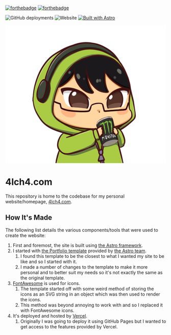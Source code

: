 [![forthebadge](https://forthebadge.com/images/badges/fuck-it-ship-it.svg)](https://forthebadge.com)
[![forthebadge](https://forthebadge.com/images/badges/powered-by-energy-drinks.svg)](https://forthebadge.com)

![GitHub deployments](https://img.shields.io/github/deployments/4lch4/4lch4.com/production?style=flat-square&logo=vercel&label=Vercel)
![Website](https://img.shields.io/website?url=https%3A%2F%2F4lch4.com&style=flat-square&label=4lch4.com)
[![Built with Astro](https://astro.badg.es/v2/built-with-astro/tiny.svg)](https://astro.build)

<img height="433" width="564" src="./public/assets/img/Avatar-1.png"></img>

# 4lch4.com

This repository is home to the codebase for my personal website/homepage, [4lch4.com][0].

## How It's Made

The following list details the various components/tools that were used to create the website:

1. First and foremost, the site is built using [the Astro framework][3].
2. I started with [the Portfolio template][1] provided by [the Astro team][2].
   1. I found this template to be the closest to what I wanted my site to be like and so I started with it.
   2. I made a number of changes to the template to make it more personal and to better suit my needs so it's not exactly the same as the original template.
3. [FontAwesome][4] is used for icons.
   1. The template started off with some weird method of storing the icons as an SVG string in an object which was then used to render the icons.
   2. This method was beyond annoying to work with and so I replaced it with FontAwesome icons.
4. It's deployed and hosted by [Vercel][5].
   1. Originally I was going to deploy it using GitHub Pages but I wanted to get access to the features provided by Vercel.

[0]: https://4lch4.com
[1]: https://github.com/withastro/astro/tree/latest/examples/portfolio
[2]: https://github.com/withastro
[3]: https://astro.build
[4]: https://fontawesome.com
[5]: https://vercel.com
